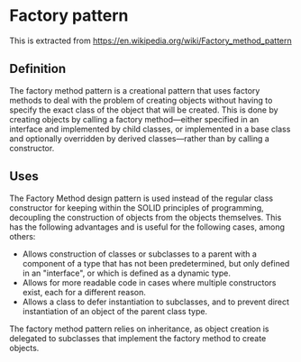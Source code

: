 # Factory pattern

This is extracted from https://en.wikipedia.org/wiki/Factory_method_pattern

## Definition
The factory method pattern is a creational pattern that uses factory methods to deal with the problem of creating objects without having to specify the exact class of the object that will be created. This is done by creating objects by calling a factory method—either specified in an interface and implemented by child classes, or implemented in a base class and optionally overridden by derived classes—rather than by calling a constructor.

## Uses
The Factory Method design pattern is used instead of the regular class constructor for keeping within the SOLID principles of programming, decoupling the construction of objects from the objects themselves. This has the following advantages and is useful for the following cases, among others: 
* Allows construction of classes or subclasses to a parent with a component of a type that has not been predetermined, but only defined in an "interface", or which is defined as a dynamic type.
* Allows for more readable code in cases where multiple constructors exist, each for a different reason.
* Allows a class to defer instantiation to subclasses, and to prevent direct instantiation of an object of the parent class type.

The factory method pattern relies on inheritance, as object creation is delegated to subclasses that implement the factory method to create objects.